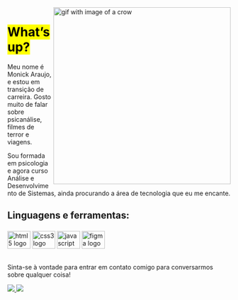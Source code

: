 <img src="https://cdn.dribbble.com/users/258567/screenshots/5474291/media/e18580c976c73d1cf0912b5093e7d5b1.gif" min-width="250px" max-width="400px" width="400px" align="right" alt="gif with image of a crow">

<p align="left"> 
<h1> 
 <mark> What’s up? </mark>
</h1>
<p>Meu nome é Monick Araujo, e estou em transição de carreira. Gosto muito de falar sobre psicanálise, filmes de terror e viagens.</p>

<p>Sou formada em psicologia e agora curso Análise e Desenvolvimento de Sistemas, ainda procurando a área de tecnologia que eu me encante.</p>
 

<h2 align="left">Linguagens e ferramentas:</h2>

###

<div align="left">
  <img src="https://cdn.jsdelivr.net/gh/devicons/devicon/icons/html5/html5-original.svg" height="40" width="52" alt="html5 logo"  />
  <img src="https://cdn.jsdelivr.net/gh/devicons/devicon/icons/css3/css3-original.svg" height="40" width="52" alt="css3 logo"  />
  <img src="https://cdn.jsdelivr.net/gh/devicons/devicon/icons/javascript/javascript-original.svg" height="40" width="52" alt="javascript logo"  />
  <img src="https://cdn.jsdelivr.net/gh/devicons/devicon/icons/figma/figma-original.svg" height="40" width="52" alt="figma logo"  />
</div>

###



##

<p align="left">
Sinta-se à vontade para entrar em contato comigo para conversarmos sobre qualquer coisa!
<p><a href="https://www.instagram.com/pseudomonick/" alt="Instagram">
    <img src="https://img.shields.io/badge/-Instagram-1C1C1C?style=for-the-badge&logo=Instagram&logoColor=f51bc8&link=https://www.instagram.com/pseudomonick"/>
  </a>
  
  <a href="https://www.linkedin.com/in/monick-naraujo/" alt="Linkedin">
    <img src="https://img.shields.io/badge/-Linkedin-1C1C1C?style=for-the-badge&logo=Linkedin&logoColor=f51bc8&link=https://www.linkedin.com/in/monick-naraujo"/>
  </a>
</p>
